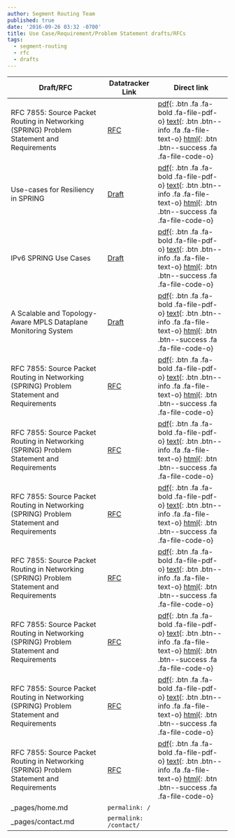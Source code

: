 ```yaml
---
author: Segment Routing Team
published: true
date: '2016-09-26 03:32 -0700'
title: Use Case/Requirement/Problem Statement drafts/RFCs
tags:
  - segment-routing
  - rfc
  - drafts
---
```


[draft-rfc-1-link]: https://datatracker.ietf.org/doc/rfc7855/
[draft-rfc-1-pdf]: https://www.rfc-editor.org/rfc/pdfrfc/rfc7855.txt.pdf
[draft-rfc-1-html]: https://tools.ietf.org/html/rfc7855
[draft-rfc-1-text]: https://www.rfc-editor.org/rfc/rfc7855.txt

[draft-rfc-2-link]: https://datatracker.ietf.org/doc/draft-ietf-spring-resiliency-use-cases/
[draft-rfc-2-pdf]: https://tools.ietf.org/pdf/draft-ietf-spring-resiliency-use-cases-06.pdf
[draft-rfc-2-html]: https://tools.ietf.org/html/draft-ietf-spring-resiliency-use-cases-06
[draft-rfc-2-text]: https://www.ietf.org/id/draft-ietf-spring-resiliency-use-cases-06.txt

[draft-rfc-3-link]: https://datatracker.ietf.org/doc/draft-ietf-spring-ipv6-use-cases/
[draft-rfc-3-pdf]: https://tools.ietf.org/pdf/draft-ietf-spring-ipv6-use-cases-07.pdf
[draft-rfc-3-html]: https://tools.ietf.org/html/draft-ietf-spring-ipv6-use-cases-07
[draft-rfc-3-text]: https://www.ietf.org/id/draft-ietf-spring-ipv6-use-cases-07.txt

[draft-rfc-4-link]: https://datatracker.ietf.org/doc/draft-ietf-spring-oam-usecase/
[draft-rfc-4-pdf]: https://tools.ietf.org/pdf/draft-ietf-spring-oam-usecase-03.pdf
[draft-rfc-4-html]: https://tools.ietf.org/html/draft-ietf-spring-oam-usecase-03
[draft-rfc-4-text]: https://www.ietf.org/id/draft-ietf-spring-oam-usecase-03.txt

[draft-rfc-5-link]: https://datatracker.ietf.org/doc/rfc7855/
[draft-rfc-5-pdf]: https://www.rfc-editor.org/rfc/pdfrfc/rfc7855.txt.pdf
[draft-rfc-5-html]: https://tools.ietf.org/html/rfc7855
[draft-rfc-5-text]: https://www.rfc-editor.org/rfc/rfc7855.txt

[draft-rfc-6-link]: https://datatracker.ietf.org/doc/rfc7855/
[draft-rfc-6-pdf]: https://www.rfc-editor.org/rfc/pdfrfc/rfc7855.txt.pdf
[draft-rfc-6-html]: https://tools.ietf.org/html/rfc7855
[draft-rfc-6-text]: https://www.rfc-editor.org/rfc/rfc7855.txt

[draft-rfc-7-link]: https://datatracker.ietf.org/doc/rfc7855/
[draft-rfc-7-pdf]: https://www.rfc-editor.org/rfc/pdfrfc/rfc7855.txt.pdf
[draft-rfc-7-html]: https://tools.ietf.org/html/rfc7855
[draft-rfc-7-text]: https://www.rfc-editor.org/rfc/rfc7855.txt

[draft-rfc-8-link]: https://datatracker.ietf.org/doc/rfc7855/
[draft-rfc-8-pdf]: https://www.rfc-editor.org/rfc/pdfrfc/rfc7855.txt.pdf
[draft-rfc-8-html]: https://tools.ietf.org/html/rfc7855
[draft-rfc-8-text]: https://www.rfc-editor.org/rfc/rfc7855.txt

[draft-rfc-9-link]: https://datatracker.ietf.org/doc/rfc7855/
[draft-rfc-9-pdf]: https://www.rfc-editor.org/rfc/pdfrfc/rfc7855.txt.pdf
[draft-rfc-9-html]: https://tools.ietf.org/html/rfc7855
[draft-rfc-9-text]: https://www.rfc-editor.org/rfc/rfc7855.txt



| Draft/RFC            | Datatracker Link   | Direct link                                       |
| --------             | ---------          | -----------                                       |
| RFC 7855: Source Packet Routing in Networking (SPRING) Problem Statement and Requirements|[RFC][draft-rfc-1-link]|[ pdf][draft-rfc-1-pdf]{: .btn .fa .fa-bold .fa-file-pdf-o} [ text][draft-rfc-1-text]{: .btn .btn--info .fa .fa-file-text-o} [ html][draft-rfc-1-text]{: .btn .btn--success .fa .fa-file-code-o}                                                                                | 
| Use-cases for Resiliency in SPRING|[Draft][draft-rfc-2-link]|[ pdf][draft-rfc-2-pdf]{: .btn .fa .fa-bold .fa-file-pdf-o} [ text][draft-rfc-2-text]{: .btn .btn--info .fa .fa-file-text-o} [ html][draft-rfc-2-text]{: .btn .btn--success .fa .fa-file-code-o}                                                                                | 
| IPv6 SPRING Use Cases |[Draft][draft-rfc-3-link]|[ pdf][draft-rfc-3-pdf]{: .btn .fa .fa-bold .fa-file-pdf-o} [ text][draft-rfc-3-text]{: .btn .btn--info .fa .fa-file-text-o} [ html][draft-rfc-3-text]{: .btn .btn--success .fa .fa-file-code-o}                                                                                | 
|A Scalable and Topology-Aware MPLS Dataplane Monitoring System |[Draft][draft-rfc-4-link]|[ pdf][draft-rfc-4-pdf]{: .btn .fa .fa-bold .fa-file-pdf-o} [ text][draft-rfc-4-text]{: .btn .btn--info .fa .fa-file-text-o} [ html][draft-rfc-4-text]{: .btn .btn--success .fa .fa-file-code-o}                                                                                | 
| RFC 7855: Source Packet Routing in Networking (SPRING) Problem Statement and Requirements|[RFC][draft-rfc-1-link]|[ pdf][draft-rfc-1-pdf]{: .btn .fa .fa-bold .fa-file-pdf-o} [ text][draft-rfc-1-text]{: .btn .btn--info .fa .fa-file-text-o} [ html][draft-rfc-1-text]{: .btn .btn--success .fa .fa-file-code-o}                                                                                | 
| RFC 7855: Source Packet Routing in Networking (SPRING) Problem Statement and Requirements|[RFC][draft-rfc-1-link]|[ pdf][draft-rfc-1-pdf]{: .btn .fa .fa-bold .fa-file-pdf-o} [ text][draft-rfc-1-text]{: .btn .btn--info .fa .fa-file-text-o} [ html][draft-rfc-1-text]{: .btn .btn--success .fa .fa-file-code-o}                                                                                | 
| RFC 7855: Source Packet Routing in Networking (SPRING) Problem Statement and Requirements|[RFC][draft-rfc-1-link]|[ pdf][draft-rfc-1-pdf]{: .btn .fa .fa-bold .fa-file-pdf-o} [ text][draft-rfc-1-text]{: .btn .btn--info .fa .fa-file-text-o} [ html][draft-rfc-1-text]{: .btn .btn--success .fa .fa-file-code-o}                                                                                | 
| RFC 7855: Source Packet Routing in Networking (SPRING) Problem Statement and Requirements|[RFC][draft-rfc-1-link]|[ pdf][draft-rfc-1-pdf]{: .btn .fa .fa-bold .fa-file-pdf-o} [ text][draft-rfc-1-text]{: .btn .btn--info .fa .fa-file-text-o} [ html][draft-rfc-1-text]{: .btn .btn--success .fa .fa-file-code-o}                                                                                | 
| RFC 7855: Source Packet Routing in Networking (SPRING) Problem Statement and Requirements|[RFC][draft-rfc-1-link]|[ pdf][draft-rfc-1-pdf]{: .btn .fa .fa-bold .fa-file-pdf-o} [ text][draft-rfc-1-text]{: .btn .btn--info .fa .fa-file-text-o} [ html][draft-rfc-1-text]{: .btn .btn--success .fa .fa-file-code-o}                                                                                | 
| RFC 7855: Source Packet Routing in Networking (SPRING) Problem Statement and Requirements|[RFC][draft-rfc-1-link]|[ pdf][draft-rfc-1-pdf]{: .btn .fa .fa-bold .fa-file-pdf-o} [ text][draft-rfc-1-text]{: .btn .btn--info .fa .fa-file-text-o} [ html][draft-rfc-1-text]{: .btn .btn--success .fa .fa-file-code-o}                                                                                | 
| RFC 7855: Source Packet Routing in Networking (SPRING) Problem Statement and Requirements|[RFC][draft-rfc-1-link]|[ pdf][draft-rfc-1-pdf]{: .btn .fa .fa-bold .fa-file-pdf-o} [ text][draft-rfc-1-text]{: .btn .btn--info .fa .fa-file-text-o} [ html][draft-rfc-1-text]{: .btn .btn--success .fa .fa-file-code-o}                                                                                | 
| _pages/home.md       | `permalink: /`                     |                        |
| _pages/contact.md    | `permalink: /contact/`             |                        |
